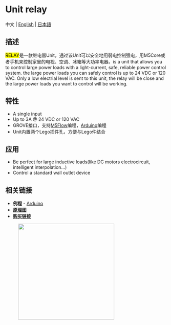 # Unit relay

中文 | [English](/en/product_documents/units/unit_relay) | [日本語](ja/product_documents/units/unit_relay)

## 描述

<mark>RELAY</mark>是一款继电器Unit，通过该Unit可以安全地用弱电控制强电，用M5Core或者手机来控制家里的电视、空调、冰箱等大功率电器。is a unit that allows you to control large power loads with a light-current, safe, reliable power control system. the large power loads you can safely control is up to 24 VDC or 120 VAC.
Only a low electrial level is sent to this unit, the relay will be close and the large power loads you want to control will be working.


## 特性
-  A single input
-  Up to 3A @ 24 VDC or 120 VAC
-  GROVE接口，支持[M5Flow](http://flow.m5stack.com)编程，[Arduino](http://www.arduino.cc)编程
-  Unit内置两个Lego插件孔，方便与Lego件结合

## 应用

-  Be perfect for large inductive loads(like DC motors electrocircuit, intelligent interpolation...)
-  Control a standard wall outlet device

## 相关链接

-  **例程** - [Arduino](https://github.com/m5stack/M5Stack/tree/master/examples/Unit/Relay)
- **[原理图](https://github.com/m5stack/M5-Schematic/blob/master/Units/UNIT_RELAY.pdf)**
-  **[购买链接](https://www.aliexpress.com/store/product/M5Stack-Official-Mini-Relay-Unit-DC-3A-30V-AC-3A-220V-with-Triode-Driven-GROVE-Port/3226069_32922856211.html?spm=a2g1y.12024536.productList_5885013.subject_24)**

<figure>
    <img src="assets/img/product_pics/units/M5GO_Unit_relay.png" height="300" width="300">
</figure>
